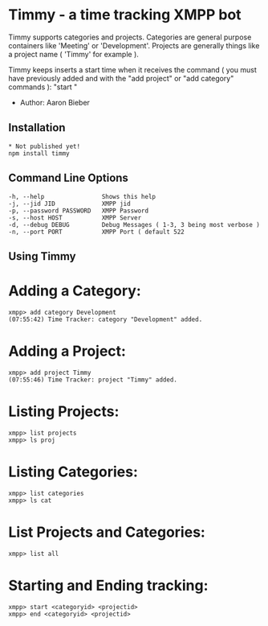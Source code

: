 # Timmy - a time tracking XMPP bot
Timmy supports categories and projects. Categories are general purpose containers like 'Meeting' or 'Development'.  Projects are generally things like a project name ( 'Timmy' for example ).

Timmy keeps inserts a start time when it receives the command ( you must have previously added <category> and <project> with the "add project" or "add category" commands ): 
	"start <category> <project>"

- Author: Aaron Bieber

## Installation
	* Not published yet!
	npm install timmy

## Command Line Options
	-h, --help                Shows this help
	-j, --jid JID             XMPP jid
	-p, --password PASSWORD   XMPP Password
	-s, --host HOST           XMPP Server
	-d, --debug DEBUG         Debug Messages ( 1-3, 3 being most verbose )
	-n, --port PORT           XMPP Port ( default 522

## Using Timmy

# Adding a Category:
	xmpp> add category Development
	(07:55:42) Time Tracker: category "Development" added.	

# Adding a Project:
	xmpp> add project Timmy
	(07:55:46) Time Tracker: project "Timmy" added.	
	
# Listing Projects:
	xmpp> list projects
	xmpp> ls proj

# Listing Categories:
	xmpp> list categories
	xmpp> ls cat

# List Projects and Categories:
	xmpp> list all

# Starting and Ending tracking:
	xmpp> start <categoryid> <projectid>
	xmpp> end <categoryid> <projectid>
	
